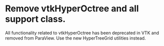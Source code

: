 # Remove vtkHyperOctree and all support class.

All functionality related to vtkHyperOctree has been deprecated in VTK
and removed from ParaView. Use the new HyperTreeGrid utilities instead.
